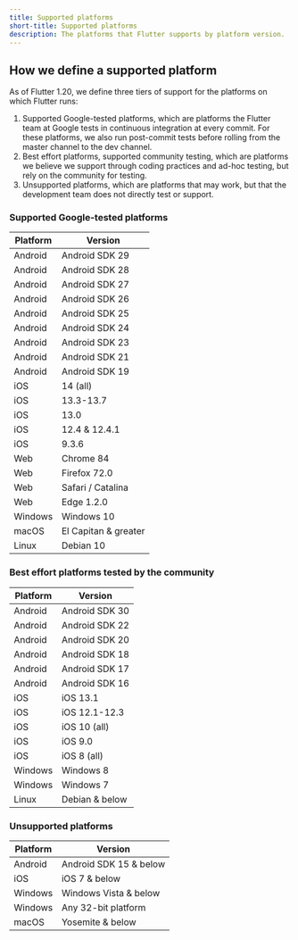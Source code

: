 ```yaml
---
title: Supported platforms
short-title: Supported platforms
description: The platforms that Flutter supports by platform version.
---
```


## How we define a supported platform

As of Flutter 1.20, we define three tiers of support for the 
platforms on which Flutter runs:
1. Supported Google-tested platforms, which are platforms the Flutter team at 
Google tests in continuous integration at every commit. 
For these platforms, we also run post-commit  tests before 
rolling from the master channel to the dev channel. 
1. Best effort platforms, supported community testing, which are 
platforms we believe we support through coding practices 
and ad-hoc testing, but rely on the community for testing.
1. Unsupported platforms, which are platforms that may work,
but that the development team does not directly test or support.


### Supported Google-tested platforms

|Platform|Version              |
|-------|----------------------|
|Android|Android SDK 29        |
|Android|Android SDK 28        |
|Android|Android SDK 27        |
|Android|Android SDK 26        |
|Android|Android SDK 25        |
|Android|Android SDK 24        |
|Android|Android SDK 23        |
|Android|Android SDK 21        |
|Android|Android SDK 19        |
|iOS    | 14 (all)             |
|iOS    | 13.3-13.7            |
|iOS    | 13.0                 |
|iOS    | 12.4 & 12.4.1        |
|iOS    | 9.3.6                |
|Web    | Chrome 84            |
|Web    | Firefox 72.0         |
|Web    | Safari / Catalina    |
|Web    | Edge 1.2.0           |
|Windows| Windows 10           |
|macOS  | El Capitan & greater |
|Linux  | Debian 10            |


### Best effort platforms tested by the community

|Platform|Version       |
|-------|---------------|
|Android|Android SDK 30 |
|Android|Android SDK 22 |
|Android|Android SDK 20 |
|Android|Android SDK 18 |
|Android|Android SDK 17 |
|Android|Android SDK 16 |
|iOS    |iOS 13.1       |
|iOS    |iOS 12.1-12.3  |
|iOS    |iOS 10 (all)   |
|iOS    |iOS 9.0        |
|iOS    |iOS 8 (all)    |
|Windows|Windows 8      |
|Windows|Windows 7      |
|Linux  | Debian & below |

### Unsupported platforms

|Platform|Version              |
|--------|---------------------|
|Android|Android SDK 15 & below|
|iOS    |iOS 7 & below         |
|Windows|Windows Vista & below |
|Windows|Any 32-bit platform   |   
|macOS  | Yosemite & below     |
